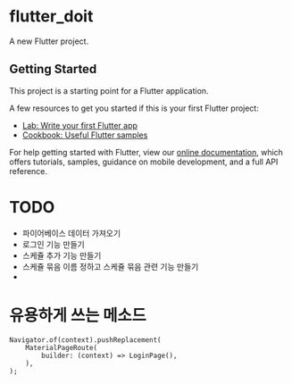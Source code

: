 # flutter_doit

A new Flutter project.

## Getting Started

This project is a starting point for a Flutter application.

A few resources to get you started if this is your first Flutter project:

- [Lab: Write your first Flutter app](https://flutter.dev/docs/get-started/codelab)
- [Cookbook: Useful Flutter samples](https://flutter.dev/docs/cookbook)

For help getting started with Flutter, view our
[online documentation](https://flutter.dev/docs), which offers tutorials,
samples, guidance on mobile development, and a full API reference.

# TODO
- 파이어베이스 데이터 가져오기
- 로그인 기능 만들기
- 스케쥴 추가 기능 만들기
- 스케쥴 묶음 이름 정하고 스케쥴 묶음 관련 기능 만들기
- 




# 유용하게 쓰는 메소드
``` flutter
Navigator.of(context).pushReplacement(
    MaterialPageRoute(
        builder: (context) => LoginPage(),
    ),
);
```